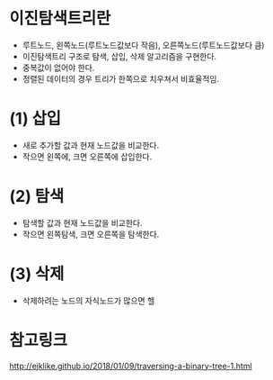 # 이진탐색트리란
* 루트노드, 왼쪽노드(루트노드값보다 작음), 오른쪽노드(루트노드값보다 큼)
* 이진탐색트리 구조로 탐색, 삽입, 삭제 알고리즘을 구현한다.
* 중복값이 없어야 한다.
* 정렬된 데이터의 경우 트리가 한쪽으로 치우쳐서 비효율적임.


# (1) 삽입
* 새로 추가할 값과 현재 노드값을 비교한다.
* 작으면 왼쪽에, 크면 오른쪽에 삽입한다.


# (2) 탐색
* 탐색할 값과 현재 노드값을 비교한다.
* 작으면 왼쪽탐색, 크면 오른쪽을 탐색한다.

# (3) 삭제
* 삭제하려는 노드의 자식노드가 많으면 헬




# 참고링크 
http://ejklike.github.io/2018/01/09/traversing-a-binary-tree-1.html
